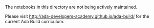 The notebooks in this directory are not being actively maintained.

Please visit http://ada-developers-academy.github.io/ada-build/ for the current Ada Build curriculum.

